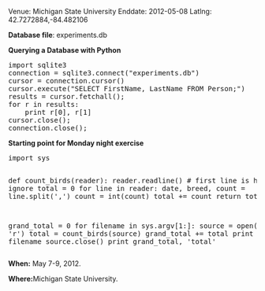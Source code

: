 Venue: Michigan State University
Enddate: 2012-05-08
Latlng: 42.7272884,-84.482106

<p><strong>Database file</strong>: experiments.db</p>
<p><strong>Querying a Database with Python</strong></p>
<pre>import sqlite3
connection = sqlite3.connect("experiments.db")
cursor = connection.cursor()
cursor.execute("SELECT FirstName, LastName FROM Person;")
results = cursor.fetchall();
for r in results:
    print r[0], r[1]
cursor.close();
connection.close();</pre>
<p><strong>Starting point for Monday night exercise</strong></p>
<pre>import sys

def count_birds(reader):
    reader.readline() # first line is header, so ignore
    total = 0
    for line in reader:
        date, breed, count = line.split(',')
        count = int(count)
        total += count
    return total

grand_total = 0
for filename in sys.argv[1:]:
    source = open(filename, 'r')
    total = count_birds(source)
    grand_total += total
    print total, filename
    source.close()
print grand_total, 'total'</pre>
<p><strong>When:</strong> May 7-9, 2012.</p>
<p><strong>Where:</strong>Michigan State University.</p>
